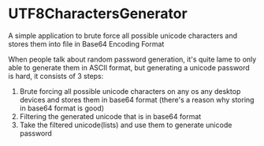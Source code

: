 # UTF8CharactersGenerator
A simple application to brute force all possible unicode characters and stores them into file in Base64 Encoding Format

When people talk about random password generation, it's quite lame to only able to generate them in ASCII format,
but generating a unicode password is hard, it consists of 3 steps:
1. Brute forcing all possible unicode characters on any os any desktop devices and stores them in base64 format
(there's a reason why storing in base64 format is good)
2. Filtering the generated unicode that is in base64 format
3. Take the filtered unicode(lists) and use them to generate unicode password
